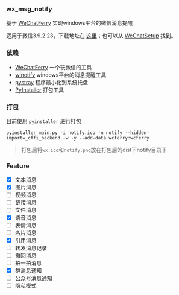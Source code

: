 ### wx_msg_notify

基于 [WeChatFerry](https://github.com/lich0821/WeChatFerry) 实现windows平台的微信消息提醒

适用于微信3.9.2.23，下载地址在 [这里](https://github.com/lich0821/WeChatFerry/releases/latest)；也可以从 [WeChatSetup](https://gitee.com/lch0821/WeChatSetup) 找到。


### 依赖

- [WeChatFerry](https://github.com/lich0821/WeChatFerry)  一个玩微信的工具
- [winotify](https://github.com/versa-syahptr/winotify)  windows平台的消息提醒工具
- [pystray](https://pypi.org/project/pystray/)  程序最小化到系统托盘
- [PyInstaller](https://www.pyinstaller.org/)  打包工具


### 打包

目前使用 `pyinstaller` 进行打包

```shell
pyinstaller main.py -i notify.ico -n notify --hidden-import=_cffi_backend -w -y --add-data wcferry:wcferry
```

> 打包后将`wx.ico`和`notify.png`放在打包后的dist下notify目录下

### Feature

- [x] 文本消息
- [x] 图片消息
- [ ] 视频消息
- [ ] 链接消息
- [ ] 文件消息
- [x] 语音消息
- [ ] 表情消息
- [ ] 名片消息
- [x] 引用消息
- [ ] 转发消息记录
- [ ] 撤回消息
- [ ] 拍一拍消息
- [x] 群消息通知
- [ ] 公众号消息通知
- [ ] 隐私模式
